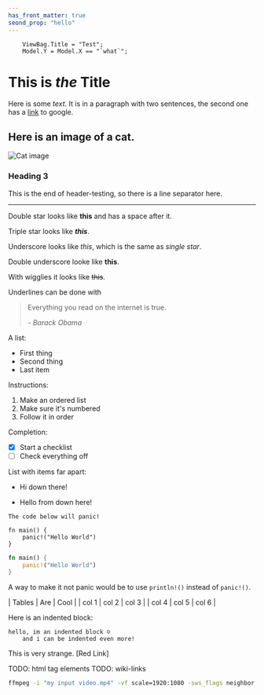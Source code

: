 ```yaml
---
has_front_matter: true
seond_prop: "hello"
---
```


```{xx}
    ViewBag.Title = "Test";
    Model.Y = Model.X == "`what`";
```

# This is *the* Title

Here is some *text*. It is in a paragraph with two sentences, the second one has a [link](https://google.com) to google.

## Here is an image of a cat.

![Cat image](https://upload.wikimedia.org/wikipedia/commons/thumb/3/3a/Cat03.jpg/1200px-Cat03.jpg)

### Heading 3

This is the end of header-testing, so there is a line separator here.

---

Double star looks like **this** and has a space after it.

Triple star looks like ***this***.

Underscore looks like _this_, which is the same as *single star*.

Double underscore looke like __this__.

With wigglies it looks like ~~this~~.

Underlines can be done with 

> Everything you read on the internet is true. 
>
> *- Barack Obama*

A list:
 - First thing
 - Second thing
 - Last item

Instructions:
 1. Make an ordered list
 2. Make sure it's numbered
 3. Follow it in order

Completion:
 - [x] Start a checklist
 - [ ] Check everything off

List with items far apart:
 - Hi down there!


 - Hello  from down here!

```{warning}
The code below will panic!
```

```
fn main() {
    panic!("Hello World")
}
```

```rust
fn main() {
    panic!("Hello World")
}
```

A way to make it not panic would be to use `println!()` instead of `panic!()`.


| Tables |  Are  | Cool  |
| col 1  | col 2 | col 3 |
| col 4  | col 5 | col 6 |

Here is an indented block:

    hello, im an indented block ☺️
        and i can be indented even more!

This is very strange. [Red Link]

TODO: html tag elements
TODO: wiki-links

```sh
ffmpeg -i "my input video.mp4" -vf scale=1920:1080 -sws_flags neighbor "my output video.mp4"
```